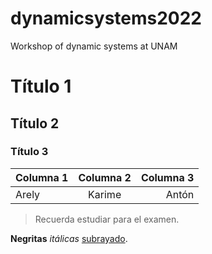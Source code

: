 # dynamicsystems2022
Workshop of dynamic systems at UNAM

# Título 1

## Título 2

### Título 3

|Columna 1|Columna 2|Columna 3|
|:--|:-:|--:|
|Arely|Karime|Antón|

> Recuerda estudiar para el examen.

**Negritas** *itálicas* <u>subrayado</u>.
